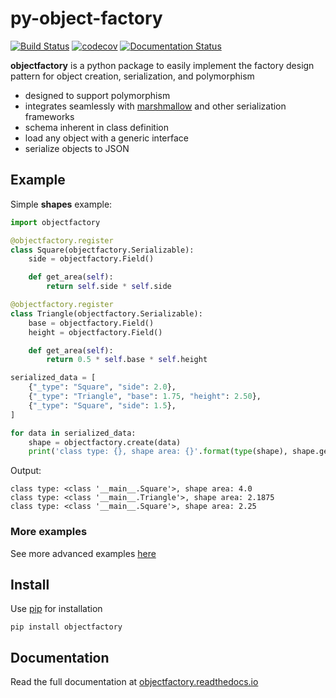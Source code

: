 # py-object-factory

[![Build Status](https://app.travis-ci.com/devinaconley/py-object-factory.svg?branch=develop)](https://app.travis-ci.com/devinaconley/py-object-factory)
[![codecov](https://codecov.io/gh/devinaconley/py-object-factory/branch/develop/graph/badge.svg)](https://codecov.io/gh/devinaconley/py-object-factory)
[![Documentation Status](https://readthedocs.org/projects/objectfactory/badge/?version=latest)](https://objectfactory.readthedocs.io/en/latest/?badge=latest)


**objectfactory** is a python package to easily implement the factory design pattern for object creation, serialization, and polymorphism
- designed to support polymorphism
- integrates seamlessly with [marshmallow](https://github.com/marshmallow-code/marshmallow)
  and other serialization frameworks
- schema inherent in class definition
- load any object with a generic interface
- serialize objects to JSON

## Example 
Simple **shapes** example:
```python
import objectfactory

@objectfactory.register
class Square(objectfactory.Serializable):
    side = objectfactory.Field()

    def get_area(self):
        return self.side * self.side

@objectfactory.register
class Triangle(objectfactory.Serializable):
    base = objectfactory.Field()
    height = objectfactory.Field()

    def get_area(self):
        return 0.5 * self.base * self.height

serialized_data = [
    {"_type": "Square", "side": 2.0},
    {"_type": "Triangle", "base": 1.75, "height": 2.50},
    {"_type": "Square", "side": 1.5},
]

for data in serialized_data:
    shape = objectfactory.create(data)
    print('class type: {}, shape area: {}'.format(type(shape), shape.get_area()))
```

Output:
```
class type: <class '__main__.Square'>, shape area: 4.0
class type: <class '__main__.Triangle'>, shape area: 2.1875
class type: <class '__main__.Square'>, shape area: 2.25
```

### More examples
See more advanced examples [here](https://github.com/devinaconley/py-object-factory/tree/develop/examples)

## Install
Use [pip](https://pip.pypa.io/en/stable/installing/) for installation
```
pip install objectfactory
```

## Documentation
Read the full documentation at [objectfactory.readthedocs.io](https://objectfactory.readthedocs.io/)
